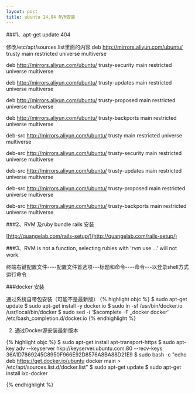 ```yaml
---
layout: post
title: ubuntu 14.04 RVM安装
---
```


###1、apt-get update 404  

修改/etc/apt/sources.list里面的内容
deb http://mirrors.aliyun.com/ubuntu/ trusty main restricted universe multiverse

deb http://mirrors.aliyun.com/ubuntu/ trusty-security main restricted universe multiverse

deb http://mirrors.aliyun.com/ubuntu/ trusty-updates main restricted universe multiverse

deb http://mirrors.aliyun.com/ubuntu/ trusty-proposed main restricted universe multiverse

deb http://mirrors.aliyun.com/ubuntu/ trusty-backports main restricted universe multiverse

deb-src http://mirrors.aliyun.com/ubuntu/ trusty main restricted universe multiverse

deb-src http://mirrors.aliyun.com/ubuntu/ trusty-security main restricted universe multiverse

deb-src http://mirrors.aliyun.com/ubuntu/ trusty-updates main restricted universe multiverse

deb-src http://mirrors.aliyun.com/ubuntu/ trusty-proposed main restricted universe multiverse

deb-src http://mirrors.aliyun.com/ubuntu/ trusty-backports main restricted universe multiverse

###2、RVM  及ruby bundle rails 安装

[http://quangelab.com/rails-setup/](http://quangelab.com/rails-setup/)

###3、RVM is not a function, selecting rubies with 'rvm use ...' will not work.

终端右键配置文件----配置文件首选项---标题和命令----命令---以登录shell方式运行命令


###docker 安装

通过系统自带包安装（可能不是最新版）
{% highlight objc %}
$ sudo apt-get update 
$ sudo apt-get install -y docker.io 
$ sudo ln -sf /usr/bin/docker.io /usr/local/bin/docker 
$ sudo sed -i '$acomplete -F _docker docker' /etc/bash_completion.d/docker.io
{% endhighlight %}

2. 通过Docker源安装最新版本

{% highlight objc %}
$ sudo apt-get install apt-transport-https 
$ sudo apt-key adv --keyserver hkp://keyserver.ubuntu.com:80 --recv-keys 36A1D7869245C8950F966E92D8576A8BA88D21E9 
$ sudo bash -c "echo deb https://get.docker.io/ubuntu docker main > /etc/apt/sources.list.d/docker.list" 
$ sudo apt-get update 
$ sudo apt-get install lxc-docker

{% endhighlight %}

